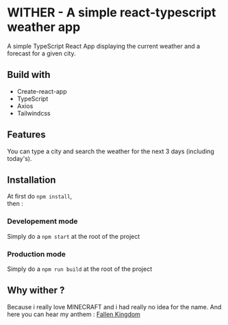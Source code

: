 # WITHER - A simple react-typescript weather app

A simple TypeScript React App displaying the current weather and a forecast for a given city.

## Build with

- Create-react-app
- TypeScript
- Axios
- Tailwindcss

## Features

You can type a city and search the weather for the next 3 days (including today's).

## Installation

At first do `npm install`,  
then :

### Developement mode

Simply do a `npm start` at the root of the project

### Production mode

Simply do a `npm run build` at the root of the project

## Why wither ?

Because i really love MINECRAFT and i had really no idea for the name.
And here you can hear my anthem :
[Fallen Kingdom](https://youtu.be/I-sH53vXP2A)
